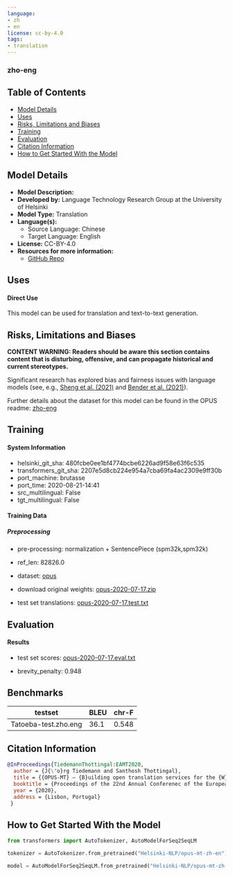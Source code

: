 ```yaml
---
language:
- zh
- en
license: cc-by-4.0
tags:
- translation
---
```


### zho-eng

## Table of Contents
- [Model Details](#model-details)
- [Uses](#uses)
- [Risks, Limitations and Biases](#risks-limitations-and-biases)
- [Training](#training)
- [Evaluation](#evaluation)
- [Citation Information](#citation-information)
- [How to Get Started With the Model](#how-to-get-started-with-the-model)

## Model Details
- **Model Description:**
- **Developed by:** Language Technology Research Group at the University of Helsinki
- **Model Type:** Translation
- **Language(s):**  
  - Source Language:  Chinese
  - Target Language: English
- **License:** CC-BY-4.0
- **Resources for more information:**
  - [GitHub Repo](https://github.com/Helsinki-NLP/OPUS-MT-train)


## Uses

#### Direct Use

This model can be used for translation and text-to-text generation.


## Risks, Limitations and Biases

**CONTENT WARNING: Readers should be aware this section contains content that is disturbing, offensive, and can propagate historical and current stereotypes.**

Significant research has explored bias and fairness issues with language models (see, e.g., [Sheng et al. (2021)](https://aclanthology.org/2021.acl-long.330.pdf) and [Bender et al. (2021)](https://dl.acm.org/doi/pdf/10.1145/3442188.3445922)).

Further details about the dataset for this model can be found in the OPUS readme: [zho-eng](https://github.com/Helsinki-NLP/Tatoeba-Challenge/tree/master/models/zho-eng/README.md)

## Training

#### System Information 
* helsinki_git_sha: 480fcbe0ee1bf4774bcbe6226ad9f58e63f6c535
* transformers_git_sha: 2207e5d8cb224e954a7cba69fa4ac2309e9ff30b
* port_machine: brutasse
* port_time: 2020-08-21-14:41
* src_multilingual: False
* tgt_multilingual: False

#### Training Data
##### Preprocessing
* pre-processing: normalization + SentencePiece (spm32k,spm32k)
* ref_len: 82826.0
* dataset: [opus](https://github.com/Helsinki-NLP/Opus-MT)
* download original weights: [opus-2020-07-17.zip](https://object.pouta.csc.fi/Tatoeba-MT-models/zho-eng/opus-2020-07-17.zip)

* test set translations: [opus-2020-07-17.test.txt](https://object.pouta.csc.fi/Tatoeba-MT-models/zho-eng/opus-2020-07-17.test.txt)


## Evaluation

#### Results

* test set scores: [opus-2020-07-17.eval.txt](https://object.pouta.csc.fi/Tatoeba-MT-models/zho-eng/opus-2020-07-17.eval.txt)

* brevity_penalty: 0.948


## Benchmarks

| testset               | BLEU  | chr-F |
|-----------------------|-------|-------|
| Tatoeba-test.zho.eng 	| 36.1 	| 0.548 |

## Citation Information

```bibtex
@InProceedings{TiedemannThottingal:EAMT2020,
  author = {J{\"o}rg Tiedemann and Santhosh Thottingal},
  title = {{OPUS-MT} — {B}uilding open translation services for the {W}orld},
  booktitle = {Proceedings of the 22nd Annual Conferenec of the European Association for Machine Translation (EAMT)},
  year = {2020},
  address = {Lisbon, Portugal}
 }
```

## How to Get Started With the Model

```python
from transformers import AutoTokenizer, AutoModelForSeq2SeqLM

tokenizer = AutoTokenizer.from_pretrained("Helsinki-NLP/opus-mt-zh-en")

model = AutoModelForSeq2SeqLM.from_pretrained("Helsinki-NLP/opus-mt-zh-en")
```


